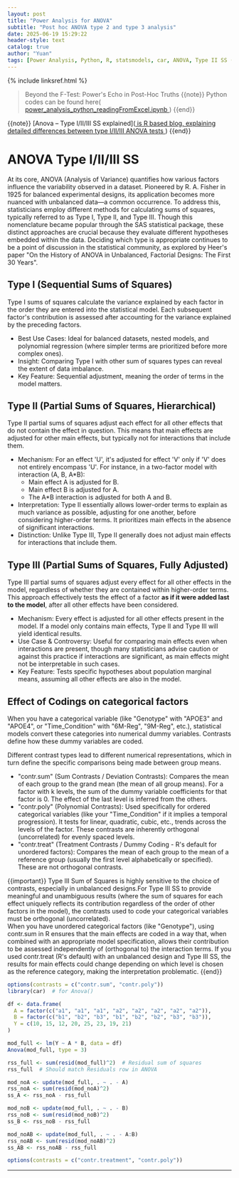 ```yaml
---
layout: post
title: "Power Analysis for ANOVA"
subtitle: "Post hoc ANOVA type 2 and type 3 analysis"
date: 2025-06-19 15:29:22
header-style: text
catalog: true
author: "Yuan"
tags: [Power Analysis, Python, R, statsmodels, car, ANOVA, Type II SS (sums of squares), Type III SS, FTestPower, TTestIndPower]
---
```

{% include linksref.html %}
>Beyond the F-Test: Power's Echo in Post-Hoc Truths
{{note}} Python codes can be found here(<a href="https://github.com/RaymondSHANG/Accelerated-Midlife-Endocrine-and-Bioenergetic-Brain-Aging-in-APOE4-Females/code/power_analysis_python_readingFromExcel.ipynb" target="_blank" rel="noopener noreferrer">
  power_analysis_python_readingFromExcel.ipynb
</a>) {{end}}

{{note}} [Anova – Type I/II/III SS explained](<a href="https://md.psych.bio.uni-goettingen.de/mv/unit/lm_cat/lm_cat_unbal_ss_explained.html" target="_blank" rel="noopener noreferrer">
  is R based blog, explaining detailed differences between type I/II/III ANOVA tests
</a>) {{end}}

# ANOVA Type I/II/III SS
At its core, ANOVA (Analysis of Variance) quantifies how various factors influence the variability observed in a dataset. Pioneered by R. A. Fisher in 1925 for balanced experimental designs, its application becomes more nuanced with unbalanced data—a common occurrence. To address this, statisticians employ different methods for calculating sums of squares, typically referred to as Type I, Type II, and Type III. Though this nomenclature became popular through the SAS statistical package, these distinct approaches are crucial because they evaluate different hypotheses embedded within the data. Deciding which type is appropriate continues to be a point of discussion in the statistical community, as explored by Heer's paper "On the History of ANOVA in Unbalanced, Factorial Designs: The First 30 Years".

## Type I (Sequential Sums of Squares)
Type I sums of squares calculate the variance explained by each factor in the order they are entered into the statistical model. Each subsequent factor's contribution is assessed after accounting for the variance explained by the preceding factors.

- Best Use Cases: Ideal for balanced datasets, nested models, and polynomial regression (where simpler terms are prioritized before more complex ones).
- Insight: Comparing Type I with other sum of squares types can reveal the extent of data imbalance.
- Key Feature: Sequential adjustment, meaning the order of terms in the model matters.

## Type II (Partial Sums of Squares, Hierarchical)
Type II partial sums of squares adjust each effect for all other effects that do not contain the effect in question. This means that main effects are adjusted for other main effects, but typically not for interactions that include them.

- Mechanism: For an effect 'U', it's adjusted for effect 'V' only if 'V' does not entirely encompass 'U'. For instance, in a two-factor model with interaction (A, B, A*B):
    - Main effect A is adjusted for B.
    - Main effect B is adjusted for A.
    - The A*B interaction is adjusted for both A and B.
- Interpretation: Type II essentially allows lower-order terms to explain as much variance as possible, adjusting for one another, before considering higher-order terms. It prioritizes main effects in the absence of significant interactions.
- Distinction: Unlike Type III, Type II generally does not adjust main effects for interactions that include them.

## Type III (Partial Sums of Squares, Fully Adjusted)
Type III partial sums of squares adjust every effect for all other effects in the model, regardless of whether they are contained within higher-order terms. This approach effectively tests the effect of a factor **as if it were added last to the model**, after all other effects have been considered.
- Mechanism: Every effect is adjusted for all other effects present in the model. If a model only contains main effects, Type II and Type III will yield identical results.
- Use Case & Controversy: Useful for comparing main effects even when interactions are present, though many statisticians advise caution or against this practice if interactions are significant, as main effects might not be interpretable in such cases.
- Key Feature: Tests specific hypotheses about population marginal means, assuming all other effects are also in the model.

## Effect of Codings on categorical factors
When you have a categorical variable (like "Genotype" with "APOE3" and "APOE4", or "Time_Condition" with "6M-Reg", "9M-Reg", etc.), statistical models convert these categories into numerical dummy variables. Contrasts define how these dummy variables are coded.

Different contrast types lead to different numerical representations, which in turn define the specific comparisons being made between group means.

- "contr.sum" (Sum Contrasts / Deviation Contrasts):
Compares the mean of each group to the grand mean (the mean of all group means).
For a factor with k levels, the sum of the dummy variable coefficients for that factor is 0. The effect of the last level is inferred from the others.
- "contr.poly" (Polynomial Contrasts):
Used specifically for ordered categorical variables (like your "Time_Condition" if it implies a temporal progression).
It tests for linear, quadratic, cubic, etc., trends across the levels of the factor. These contrasts are inherently orthogonal (uncorrelated) for evenly spaced levels.
- "contr.treat" (Treatment Contrasts / Dummy Coding - R's default for unordered factors):
Compares the mean of each group to the mean of a reference group (usually the first level alphabetically or specified). These are not orthogonal contrasts.


{{important}}
Type III Sum of Squares is highly sensitive to the choice of contrasts, especially in unbalanced designs.For Type III SS to provide meaningful and unambiguous results (where the sum of squares for each effect uniquely reflects its contribution regardless of the order of other factors in the model), the contrasts used to code your categorical variables must be orthogonal (uncorrelated).<br/>
When you have unordered categorical factors (like "Genotype"), using contr.sum in R ensures that the main effects are coded in a way that, when combined with an appropriate model specification, allows their contribution to be assessed independently of (orthogonal to) the interaction terms. If you used contr.treat (R's default) with an unbalanced design and Type III SS, the results for main effects could change depending on which level is chosen as the reference category, making the interpretation problematic.
{{end}}

```r
options(contrasts = c("contr.sum", "contr.poly"))
library(car)  # for Anova()

df <- data.frame(
  A = factor(c("a1", "a1", "a1", "a2", "a2", "a2", "a2", "a2")),
  B = factor(c("b1", "b2", "b3", "b1", "b2", "b2", "b3", "b3")),
  Y = c(10, 15, 12, 20, 25, 23, 19, 21)
)

mod_full <- lm(Y ~ A * B, data = df)
Anova(mod_full, type = 3)

rss_full <- sum(resid(mod_full)^2)  # Residual sum of squares
rss_full  # Should match Residuals row in ANOVA

mod_noA <- update(mod_full, . ~ . - A)
rss_noA <- sum(resid(mod_noA)^2)
ss_A <- rss_noA - rss_full

mod_noB <- update(mod_full, . ~ . - B)
rss_noB <- sum(resid(mod_noB)^2)
ss_B <- rss_noB - rss_full

mod_noAB <- update(mod_full, . ~ . - A:B)
rss_noAB <- sum(resid(mod_noAB)^2)
ss_AB <- rss_noAB - rss_full

options(contrasts = c("contr.treatment", "contr.poly"))
```

---

